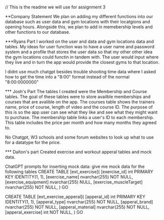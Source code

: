 // This is the readme we will use for assignment 3

**Company Statement
We plan on adding my different functions into our database such as user data and gym locations with their locatgions and opening hours. Alongside this, we plan to add in memebership levels and other functions to our database.

***Ryans Part
I worked on the user and data and gym locations data and tables. My ideas for user function was to have a user name and password system and a profile that stores the user data so that my other other idea the gym locations could functin in tandem with. The user would input where they live and in turn the app would provide the closest gyms to that location.

I didnt use much chatgpt besides trouble shooting time data where I asked how to get the time into a "8:00" format instead of the normal "8:00:0000000"


*** Josh's Part
The tables I created were the Membership and Course tables. The goal of these tables were to store availble memberships and courses that are avalible on the app. The courses table shows the trainers name, price of course, length of video and the course ID. The purpose of this is so the app user can see what they like and see what they might want to purchase. The membership table links a user's ID to each membership. This table includes the price per month and how many months they agreed to. 

No Chatgpt, W3 schools and some forum websites to look up what to use for a datatype for the price. 

*** Dalton's part
Created exercise and workout apperal tables and mock data. 

ChatGPT prompts for inserting mock data: 
give me mock data for the following tables CREATE TABLE [ext_exercise](
	[exercise_id] int PRIMARY KEY IDENTITY(1, 1),
	[exercise_name] nvarchar(255) NOT NULL,
	[exercise_equipment] nvarchar(255) NULL,
	[exercise_muscleTarget] nvarchar(255) NOT NULL,
	)
GO

CREATE TABLE [ext_exercise_apperal](
	[apperal_id] int PRIMARY KEY IDENTITY(1, 1),
	[apperal_type] nvarchar(255) NOT NULL,
	[apperal_brand] nvarchar(255) NOT NULL,
	[apperal_material] nvarchar(255) NOT NULL,
	[apperal_exercise] int NOT NULL,
	)
GO